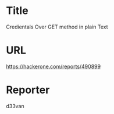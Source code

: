 # Title
Credientals Over GET method in plain Text
# URL 
https://hackerone.com/reports/490899
# Reporter 
d33van

